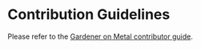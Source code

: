 # Contribution Guidelines

Please refer to the [Gardener on Metal contributor guide](https://onmetal.github.io/documentation/contribute/overview/).
